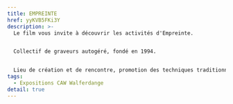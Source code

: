 ```yaml
---
title: EMPREINTE
href: yyKVB5FKi3Y
description: >-
  Le film vous invite à découvrir les activités d'Empreinte. 


  Collectif de graveurs autogéré, fondé en 1994. 


  Lieu de création et de rencontre, promotion des techniques traditionnelles de l'estampe,                                 cours d'initiation et de spécialisation, accueil d'artistes en résidence,                                                    constitution d'une collection d'oeuvres imprimées, conservées à la BnL.
tags:
  - Expositions CAW Walferdange
detail: true
---
```

